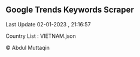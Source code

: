 

## Google Trends Keywords Scraper 
 
Last Update 02-01-2023 , 21:16:57

Country List :
VIETNAM.json



© Abdul Muttaqin 

